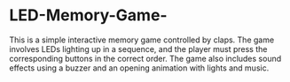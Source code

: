 # LED-Memory-Game-
 This is a simple interactive memory game controlled by claps. The game involves LEDs lighting up in a sequence, and the player must press the corresponding buttons in the correct order. The game also includes sound effects using a buzzer and an opening animation with lights and music.
